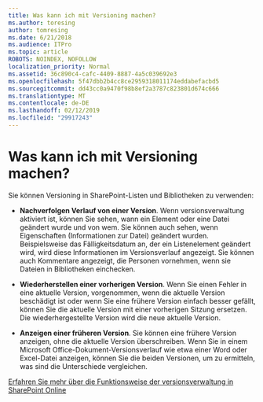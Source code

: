 ```yaml
---
title: Was kann ich mit Versioning machen?
ms.author: toresing
author: tomresing
ms.date: 6/21/2018
ms.audience: ITPro
ms.topic: article
ROBOTS: NOINDEX, NOFOLLOW
localization_priority: Normal
ms.assetid: 36c890c4-cafc-4409-8887-4a5c039692e3
ms.openlocfilehash: 5f47dbb2b4cc8ce2959318011174eddabefacbd5
ms.sourcegitcommit: dd43cc0a9470f98b8ef2a3787c823801d674c666
ms.translationtype: MT
ms.contentlocale: de-DE
ms.lasthandoff: 02/12/2019
ms.locfileid: "29917243"
---
```

# <a name="what-can-i-do-with-versioning"></a>Was kann ich mit Versioning machen?

Sie können Versioning in SharePoint-Listen und Bibliotheken zu verwenden:
  
- **Nachverfolgen Verlauf von einer Version**. Wenn versionsverwaltung aktiviert ist, können Sie sehen, wann ein Element oder eine Datei geändert wurde und von wem. Sie können auch sehen, wenn Eigenschaften (Informationen zur Datei) geändert wurden. Beispielsweise das Fälligkeitsdatum an, der ein Listenelement geändert wird, wird diese Informationen im Versionsverlauf angezeigt. Sie können auch Kommentare angezeigt, die Personen vornehmen, wenn sie Dateien in Bibliotheken einchecken. 
    
- **Wiederherstellen einer vorherigen Version**. Wenn Sie einen Fehler in eine aktuelle Version, vorgenommen, wenn die aktuelle Version beschädigt ist oder wenn Sie eine frühere Version einfach besser gefällt, können Sie die aktuelle Version mit einer vorherigen Sitzung ersetzen. Die wiederhergestellte Version wird die neue aktuelle Version. 
    
- **Anzeigen einer früheren Version**. Sie können eine frühere Version anzeigen, ohne die aktuelle Version überschreiben. Wenn Sie in einem Microsoft Office-Dokument-Versionsverlauf wie etwa einer Word oder Excel-Datei anzeigen, können Sie die beiden Versionen, um zu ermitteln, was sind die Unterschiede vergleichen. 
    
[Erfahren Sie mehr über die Funktionsweise der versionsverwaltung in SharePoint Online](https://go.microsoft.com/fwlink/?linkid=875710)
  

